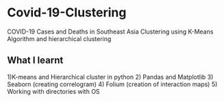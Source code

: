 # Covid-19-Clustering
COVID-19 Cases and Deaths in Southeast Asia Clustering using K-Means Algorithm and hierarchical clustering
## What I learnt
1)K-means and Hierarchical cluster in python
2) Pandas and Matplotlib
3) Seaborn (creating correlogram)
4) Folium (creation of interaction maps)
5) Working with directories with OS
